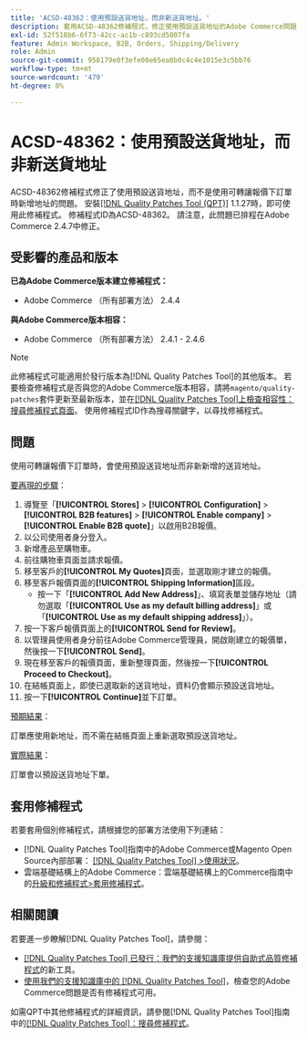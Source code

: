 ```yaml
---
title: 'ACSD-48362：使用預設送貨地址，而非新送貨地址。'
description: 套用ACSD-48362修補程式，修正使用預設送貨地址的Adobe Commerce問題，而非使用可轉讓報價下訂單時的新送貨地址。
exl-id: 52f518b6-6f73-42cc-ac1b-c893cd5007fa
feature: Admin Workspace, B2B, Orders, Shipping/Delivery
role: Admin
source-git-commit: 958179e0f3efe08e65ea8b0c4c4e1015e3c5bb76
workflow-type: tm+mt
source-wordcount: '479'
ht-degree: 0%

---
```


# ACSD-48362：使用預設送貨地址，而非新送貨地址

ACSD-48362修補程式修正了使用預設送貨地址，而不是使用可轉讓報價下訂單時新增地址的問題。 安裝[[!DNL Quality Patches Tool (QPT)]](/help/announcements/adobe-commerce-announcements/magento-quality-patches-released-new-tool-to-self-serve-quality-patches.md) 1.1.27時，即可使用此修補程式。 修補程式ID為ACSD-48362。 請注意，此問題已排程在Adobe Commerce 2.4.7中修正。

## 受影響的產品和版本

**已為Adobe Commerce版本建立修補程式：**

* Adobe Commerce （所有部署方法） 2.4.4

**與Adobe Commerce版本相容：**

* Adobe Commerce （所有部署方法） 2.4.1 - 2.4.6

>[!NOTE]
>
>此修補程式可能適用於發行版本為[!DNL Quality Patches Tool]的其他版本。 若要檢查修補程式是否與您的Adobe Commerce版本相容，請將`magento/quality-patches`套件更新至最新版本，並在[[!DNL Quality Patches Tool]上檢查相容性：搜尋修補程式頁面](https://experienceleague.adobe.com/tools/commerce-quality-patches/index.html)。 使用修補程式ID作為搜尋關鍵字，以尋找修補程式。

## 問題

使用可轉讓報價下訂單時，會使用預設送貨地址而非新新增的送貨地址。

<u>要再現的步驟</u>：

1. 導覽至「**[!UICONTROL Stores]** > **[!UICONTROL Configuration]** > **[!UICONTROL B2B features]** > **[!UICONTROL Enable company]** > **[!UICONTROL Enable B2B quote]**」以啟用B2B報價。
1. 以公司使用者身分登入。
1. 新增產品至購物車。
1. 前往購物車頁面並請求報價。
1. 移至客戶的&#x200B;**[!UICONTROL My Quotes]**&#x200B;頁面，並選取剛才建立的報價。
1. 移至客戶報價頁面的&#x200B;**[!UICONTROL Shipping Information]**&#x200B;區段。
   * 按一下「**[!UICONTROL Add New Address]**」、填寫表單並儲存地址（請勿選取「**[!UICONTROL Use as my default billing address]**」或「**[!UICONTROL Use as my default shipping address]**」）。
1. 按一下客戶報價頁面上的&#x200B;**[!UICONTROL Send for Review]**。
1. 以管理員使用者身分前往Adobe Commerce管理員，開啟剛建立的報價單，然後按一下&#x200B;**[!UICONTROL Send]**。
1. 現在移至客戶的報價頁面，重新整理頁面，然後按一下&#x200B;**[!UICONTROL Proceed to Checkout]**。
1. 在結帳頁面上，即使已選取新的送貨地址，資料仍會顯示預設送貨地址。
1. 按一下&#x200B;**[!UICONTROL Continue]**&#x200B;並下訂單。

<u>預期結果</u>：

訂單應使用新地址，而不需在結帳頁面上重新選取預設送貨地址。

<u>實際結果</u>：

訂單會以預設送貨地址下單。

## 套用修補程式

若要套用個別修補程式，請根據您的部署方法使用下列連結：

* [!DNL Quality Patches Tool]指南中的Adobe Commerce或Magento Open Source內部部署： [[!DNL Quality Patches Tool] >使用狀況](https://experienceleague.adobe.com/docs/commerce-operations/tools/quality-patches-tool/usage.html)。
* 雲端基礎結構上的Adobe Commerce：雲端基礎結構上的Commerce指南中的[升級和修補程式>套用修補程式](https://experienceleague.adobe.com/docs/commerce-cloud-service/user-guide/develop/upgrade/apply-patches.html)。 

## 相關閱讀

若要進一步瞭解[!DNL Quality Patches Tool]，請參閱：

* [[!DNL Quality Patches Tool] 已發行：我們的支援知識庫提供自助式品質修補程式](/help/announcements/adobe-commerce-announcements/magento-quality-patches-released-new-tool-to-self-serve-quality-patches.md)的新工具。
* [使用我們的支援知識庫中的 [!DNL Quality Patches Tool]](/help/support-tools/patches-available-in-qpt-tool/check-patch-for-magento-issue-with-magento-quality-patches.md)，檢查您的Adobe Commerce問題是否有修補程式可用。

如需QPT中其他修補程式的詳細資訊，請參閱[!DNL Quality Patches Tool]指南中的[[!DNL Quality Patches Tool]：搜尋修補程式](https://experienceleague.adobe.com/tools/commerce-quality-patches/index.html)。
